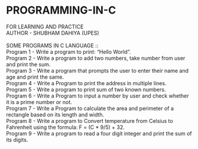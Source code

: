 # PROGRAMMING-IN-C
FOR LEARNING AND PRACTICE
<br>
AUTHOR - SHUBHAM DAHIYA (UPES)
<br>
<br>
SOME PROGRAMS IN C LANGUAGE ::
<br>
Program 1 - Write a program to print: “Hello World”.
<br>
Program 2 - Write a program to add two numbers, take number from user and print the sum.
<br>
Program 3 - Write a program that prompts the user to enter their name and age and print the same.
<br>
Program 4 - Write a Program to print the address in multiple lines.
<br>
Program 5 - Write a program to print sum of two known numbers.
<br>
Program 6 - Write a Program to input a number by user and check whether it is a prime number or not.
<br>
Program 7 - Write a Program to calculate the area and perimeter of a rectangle based on its length and width.
<br>
⁠Program 8 - Write a program to Convert temperature from Celsius to Fahrenheit using the formula: F = (C * 9/5) + 32.
<br>
Program 9 - Write a program to read a four digit integer and print the sum of its digits.
